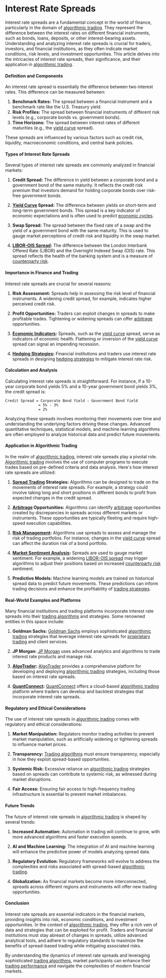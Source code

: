 # Interest Rate Spreads

Interest rate spreads are a fundamental concept in the world of finance, particularly in the domain of [algorithmic trading](../a/algorithmic_trading.md). They represent the difference between the interest rates on different financial instruments, such as bonds, loans, deposits, or other interest-bearing assets. Understanding and analyzing interest rate spreads is crucial for traders, investors, and financial institutions, as they often indicate market conditions, risk levels, and investment opportunities. This article delves into the intricacies of interest rate spreads, their significance, and their application in [algorithmic trading](../a/algorithmic_trading.md).

#### Definition and Components

An interest rate spread is essentially the difference between two interest rates. This difference can be measured between:

1. **Benchmark Rates:** The spread between a financial instrument and a benchmark rate like the U.S. Treasury yield.
2. **Risk Profiles:** The spread between financial instruments of different risk levels (e.g., corporate bonds vs. government bonds).
3. **Time Horizons:** The spread between interest rates of different maturities (e.g., the [yield curve](../y/yield_curve.md) spread).

These spreads are influenced by various factors such as credit risk, liquidity, macroeconomic conditions, and central bank policies.

#### Types of Interest Rate Spreads

Several types of interest rate spreads are commonly analyzed in financial markets:

1. **Credit Spread:** The difference in yield between a corporate bond and a government bond of the same maturity. It reflects the credit risk premium that investors demand for holding corporate bonds over risk-free government bonds.
   
2. **[Yield Curve](../y/yield_curve.md) Spread:** The difference between yields on short-term and long-term government bonds. This spread is a key indicator of economic expectations and is often used to predict [economic cycles](../e/economic_cycles.md).

3. **Swap Spread:** The spread between the fixed rate of a swap and the yield of a government bond with the same maturity. This is used to gauge market perceptions of credit risk and liquidity in the swap market.

4. **[LIBOR-OIS Spread](../l/libor-ois_spread.md):** The difference between the London Interbank Offered Rate (LIBOR) and the Overnight Indexed Swap (OIS) rate. This spread reflects the health of the banking system and is a measure of [counterparty risk](../c/counterparty_risk.md).

#### Importance in Finance and Trading

Interest rate spreads are crucial for several reasons:

1. **Risk Assessment:** Spreads help in assessing the risk level of financial instruments. A widening credit spread, for example, indicates higher perceived credit risk.

2. **Profit Opportunities:** Traders can exploit changes in spreads to make profitable trades. Tightening or widening spreads can offer [arbitrage](../a/arbitrage.md) opportunities.

3. **[Economic Indicators](../e/economic_indicators.md):** Spreads, such as the [yield curve](../y/yield_curve.md) spread, serve as indicators of economic health. Flattening or inversion of the [yield curve](../y/yield_curve.md) spread can signal an impending recession.

4. **[Hedging Strategies](../h/hedging_strategies.md):** Financial institutions and traders use interest rate spreads in designing [hedging strategies](../h/hedging_strategies.md) to mitigate interest rate risk.

#### Calculation and Analysis

Calculating interest rate spreads is straightforward. For instance, if a 10-year corporate bond yields 5% and a 10-year government bond yields 3%, the credit spread is:

```
Credit Spread = Corporate Bond Yield - Government Bond Yield
               = 5% - 3%
               = 2%
```

Analyzing these spreads involves monitoring their movements over time and understanding the underlying factors driving these changes. Advanced quantitative techniques, statistical models, and machine learning algorithms are often employed to analyze historical data and predict future movements.

#### Application in Algorithmic Trading

In the realm of [algorithmic trading](../a/algorithmic_trading.md), interest rate spreads play a pivotal role. [Algorithmic trading](../a/algorithmic_trading.md) involves the use of computer programs to execute trades based on pre-defined criteria and data analysis. Here's how interest rate spreads are utilized:

1. **[Spread Trading](../s/spread_trading.md) Strategies:** Algorithms can be designed to trade on the movements of interest rate spreads. For example, a strategy could involve taking long and short positions in different bonds to profit from expected changes in the credit spread.

2. **[Arbitrage](../a/arbitrage.md) Opportunities:** Algorithms can identify [arbitrage](../a/arbitrage.md) opportunities created by discrepancies in spreads across different markets or instruments. These opportunities are typically fleeting and require high-speed execution capabilities.

3. **[Risk Management](../r/risk_management.md):** Algorithms use spreads to assess and manage the risk of trading portfolios. For instance, changes in the [yield curve](../y/yield_curve.md) spread can affect the duration risk of a bond portfolio.

4. **[Market Sentiment Analysis](../m/market_sentiment_analysis.md):** Spreads are used to gauge market sentiment. For example, a widening [LIBOR-OIS spread](../l/libor-ois_spread.md) may trigger algorithms to adjust their positions based on increased [counterparty risk](../c/counterparty_risk.md) sentiment.

5. **Predictive Models:** Machine learning models are trained on historical spread data to predict future movements. These predictions can inform trading decisions and enhance the profitability of [trading strategies](../t/trading_strategies.md).

#### Real-World Examples and Platforms

Many financial institutions and trading platforms incorporate interest rate spreads into their [trading algorithms](../t/trading_algorithms.md) and strategies. Some renowned entities in this space include:

1. **Goldman Sachs:** [Goldman Sachs](https://www.goldmansachs.com/) employs sophisticated [algorithmic trading](../a/algorithmic_trading.md) strategies that leverage interest rate spreads for [proprietary trading](../p/proprietary_trading.md) and client services.

2. **JP Morgan:** [JP Morgan](https://www.jpmorgan.com/) uses advanced analytics and algorithms to trade interest rate products and manage risk.

3. **[AlgoTrader](../a/algotrader.md):** [AlgoTrader](https://www.algotrader.com/) provides a comprehensive platform for developing and deploying [algorithmic trading](../a/algorithmic_trading.md) strategies, including those based on interest rate spreads.

4. **[QuantConnect](../q/quantconnect.md):** [QuantConnect](https://www.quantconnect.com/) offers a cloud-based [algorithmic trading](../a/algorithmic_trading.md) platform where traders can develop and backtest strategies that incorporate interest rate spreads.

#### Regulatory and Ethical Considerations

The use of interest rate spreads in [algorithmic trading](../a/algorithmic_trading.md) comes with regulatory and ethical considerations:

1. **Market Manipulation:** Regulators monitor trading activities to prevent market manipulation, such as artificially widening or tightening spreads to influence market prices.

2. **Transparency:** [Trading algorithms](../t/trading_algorithms.md) must ensure transparency, especially in how they exploit spread-based opportunities.

3. **Systemic Risk:** Excessive reliance on [algorithmic trading](../a/algorithmic_trading.md) strategies based on spreads can contribute to systemic risk, as witnessed during market disruptions.

4. **Fair Access:** Ensuring fair access to high-frequency trading infrastructure is essential to prevent market imbalances.

#### Future Trends

The future of interest rate spreads in [algorithmic trading](../a/algorithmic_trading.md) is shaped by several trends:

1. **Increased Automation:** Automation in trading will continue to grow, with more advanced algorithms and faster execution speeds.

2. **AI and Machine Learning:** The integration of AI and machine learning will enhance the predictive power of models analyzing spread data.

3. **Regulatory Evolution:** Regulatory frameworks will evolve to address the complexities and risks associated with spread-based [algorithmic trading](../a/algorithmic_trading.md).

4. **Globalization:** As financial markets become more interconnected, spreads across different regions and instruments will offer new trading opportunities.

#### Conclusion

Interest rate spreads are essential indicators in the financial markets, providing insights into risk, economic conditions, and investment opportunities. In the context of [algorithmic trading](../a/algorithmic_trading.md), they offer a rich vein of data and strategies that can be exploited for profit. Traders and financial institutions must stay abreast of changes in spreads, utilize advanced analytical tools, and adhere to regulatory standards to maximize the benefits of spread-based trading while mitigating associated risks.

By understanding the dynamics of interest rate spreads and leveraging sophisticated [trading algorithms](../t/trading_algorithms.md), market participants can enhance their [trading performance](../t/trading_performance.md) and navigate the complexities of modern financial markets.
